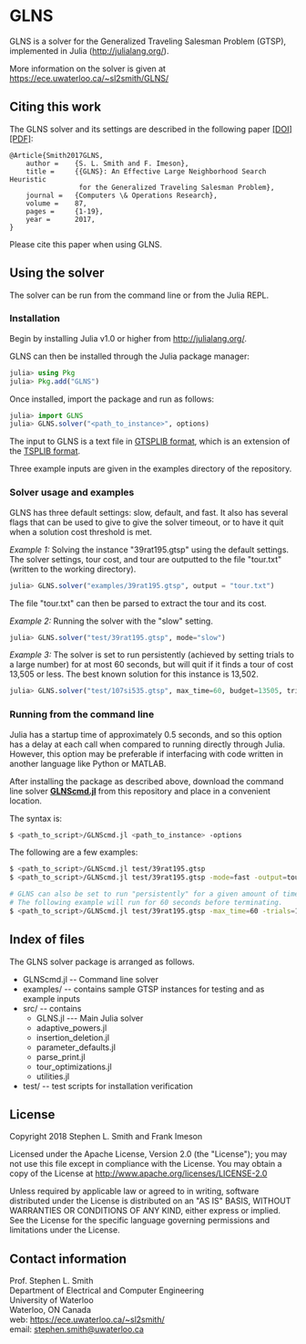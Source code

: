 # GLNS

GLNS is a solver for the Generalized Traveling Salesman Problem (GTSP), implemented in Julia (<http://julialang.org/>).

More information on the solver is given at <https://ece.uwaterloo.ca/~sl2smith/GLNS/>

## Citing this work
The GLNS solver and its settings are described in the following paper
[[DOI]](https://doi.org/10.1016/j.cor.2017.05.010) [[PDF]](https://ece.uwaterloo.ca/~sl2smith/papers/2017COR-GLNS.pdf):

	@Article{Smith2017GLNS,
		author =    {S. L. Smith and F. Imeson},
		title =     {{GLNS}: An Effective Large Neighborhood Search Heuristic
		             for the Generalized Traveling Salesman Problem},
		journal =   {Computers \& Operations Research},
		volume =    87,
		pages =     {1-19},
		year =      2017,
	}

Please cite this paper when using GLNS.


## Using the solver

The solver can be run from the command line or from the Julia REPL.

### Installation

Begin by installing Julia v1.0 or higher from <http://julialang.org/>.

GLNS can then be installed through the Julia package manager:
```julia
julia> using Pkg
julia> Pkg.add("GLNS")
```

Once installed, import the package and run as follows:
```julia
julia> import GLNS
julia> GLNS.solver("<path_to_instance>", options)
```

The input to GLNS is a text file in
[GTSPLIB format](http://www.cs.rhul.ac.uk/home/zvero/GTSPLIB/), which is an extension of the
[TSPLIB format](https://www.iwr.uni-heidelberg.de/groups/comopt/software/TSPLIB95/).  

Three example inputs are given in the examples directory of the repository.


### Solver usage and examples

GLNS has three default settings: slow, default, and fast.
It also has several flags that can be used to give to give the solver
timeout, or to have it quit when a solution cost threshold is met.

*Example 1:* Solving the instance "39rat195.gtsp" using the default settings.  The solver settings, tour cost, and tour are outputted to the file "tour.txt" (written to the working directory).

```julia
julia> GLNS.solver("examples/39rat195.gtsp", output = "tour.txt")
```

The file "tour.txt" can then be parsed to extract the tour and its cost.


*Example 2:*  Running the solver with the "slow" setting.

```julia
julia> GLNS.solver("test/39rat195.gtsp", mode="slow")
```

*Example 3:*  The solver is set to run persistently (achieved by setting trials to a large number) for at most 60 seconds,
but will quit if it finds a tour of cost 13,505 or less.  The best known solution for this instance is 13,502.

```julia
julia> GLNS.solver("test/107si535.gtsp", max_time=60, budget=13505, trials=100000)
```

### Running from the command line

Julia has a startup time of approximately 0.5 seconds, and so  this option has a delay at each call when compared to running directly through Julia.  However, this option may be preferable if interfacing with code written in another language like Python or MATLAB.  

After installing the package as described above, download the command line solver [**GLNScmd.jl**](https://raw.githubusercontent.com/stephenlsmith/GLNS.jl/master/GLNScmd.jl) from this repository and place in a convenient location.

The syntax is:

```bash
$ <path_to_script>/GLNScmd.jl <path_to_instance> -options
```

The following are a few examples:

```bash
$ <path_to_script>/GLNScmd.jl test/39rat195.gtsp
$ <path_to_script>/GLNScmd.jl test/39rat195.gtsp -mode=fast -output=tour.txt

# GLNS can also be set to run "persistently" for a given amount of time.
# The following example will run for 60 seconds before terminating.
$ <path_to_script>/GLNScmd.jl test/39rat195.gtsp -max_time=60 -trials=100000
```



## Index of files
The GLNS solver package is arranged as follows.

- GLNScmd.jl -- Command line solver
- examples/ -- contains sample GTSP instances for testing and as example inputs
- src/ -- contains
    - GLNS.jl --- Main Julia solver
	- adaptive_powers.jl
	- insertion_deletion.jl
	- parameter_defaults.jl
	- parse_print.jl
	- tour_optimizations.jl
	- utilities.jl
- test/ -- test scripts for installation verification


## License
Copyright 2018 Stephen L. Smith and Frank Imeson

Licensed under the Apache License, Version 2.0 (the "License");
you may not use this file except in compliance with the License.
You may obtain a copy of the License at  <http://www.apache.org/licenses/LICENSE-2.0>

Unless required by applicable law or agreed to in writing, software
distributed under the License is distributed on an "AS IS" BASIS,
WITHOUT WARRANTIES OR CONDITIONS OF ANY KIND, either express or implied.
See the License for the specific language governing permissions and
limitations under the License.


## Contact information

Prof. Stephen L. Smith   
Department of Electrical and Computer Engineering   
University of Waterloo   
Waterloo, ON Canada   
web: <https://ece.uwaterloo.ca/~sl2smith/>   
email: <stephen.smith@uwaterloo.ca>   
